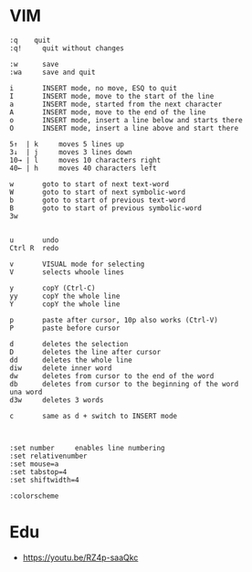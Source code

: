 # VIM


    :q    quit
    :q!     quit without changes

    :w      save
    :wa     save and quit

    i       INSERT mode, no move, ESQ to quit
    I       INSERT mode, move to the start of the line
    a       INSERT mode, started from the next character
    A       INSERT mode, move to the end of the line
    o       INSERT mode, insert a line below and starts there
    O       INSERT mode, insert a line above and start there

    5↑  | k     moves 5 lines up
    3↓  | j     moves 3 lines down
    10→ | l     moves 10 characters right
    40← | h     moves 40 characters left

    w       goto to start of next text-word
    W       goto to start of next symbolic-word
    b       goto to start of previous text-word
    B       goto to start of previous symbolic-word
    3w


    u       undo
    Ctrl R  redo

    v       VISUAL mode for selecting
    V       selects whoole lines

    y       copY (Ctrl-C)
    yy      copY the whole line
    Y       copY the whole line

    p       paste after cursor, 10p also works (Ctrl-V)
    P       paste before cursor

    d       deletes the selection
    D       deletes the line after cursor
    dd      deletes the whole line
    diw     delete inner word
    dw      deletes from cursor to the end of the word
    db      deletes from cursor to the beginning of the word
    una word
    d3w     deletes 3 words

    c       same as d + switch to INSERT mode



    :set number     enables line numbering
    :set relativenumber
    :set mouse=a
    :set tabstop=4
    :set shiftwidth=4
    
    :colorscheme


# Edu
* https://youtu.be/RZ4p-saaQkc